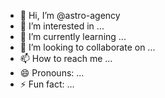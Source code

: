 - 👋 Hi, I’m @astro-agency
- 👀 I’m interested in ...
- 🌱 I’m currently learning ...
- 💞️ I’m looking to collaborate on ...
- 📫 How to reach me ...
- 😄 Pronouns: ...
- ⚡ Fun fact: ...

<!---
astro-agency/astro-agency is a ✨ special ✨ repository because its `README.md` (this file) appears on your GitHub profile.
You can click the Preview link to take a look at your changes.
--->
